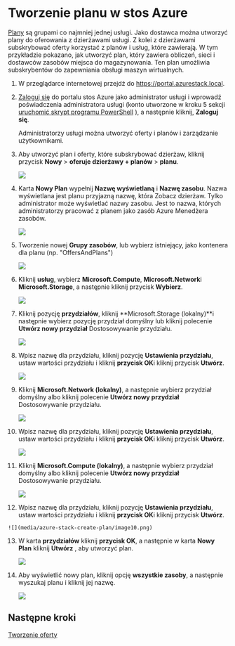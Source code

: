 <properties
    pageTitle="Tworzenie planu w stos Azure | Microsoft Azure"
    description="Jako administrator usługi Utwórz plan umożliwiający maszyn wirtualnych należy subskrybentów."
    services="azure-stack"
    documentationCenter=""
    authors="ErikjeMS"
    manager="byronr"
    editor=""/>

<tags
    ms.service="azure-stack"
    ms.workload="na"
    ms.tgt_pltfrm="na"
    ms.devlang="na"
    ms.topic="get-started-article"
    ms.date="09/26/2016"
    ms.author="erikje"/>

# <a name="create-a-plan-in-azure-stack"></a>Tworzenie planu w stos Azure

[Plany](azure-stack-key-features.md#services-plans-offers-and-subscriptions) są grupami co najmniej jednej usługi. Jako dostawca można utworzyć plany do oferowania z dzierżawami usługi. Z kolei z dzierżawami subskrybować oferty korzystać z planów i usług, które zawierają. W tym przykładzie pokazano, jak utworzyć plan, który zawiera obliczeń, sieci i dostawców zasobów miejsca do magazynowania. Ten plan umożliwia subskrybentów do zapewniania obsługi maszyn wirtualnych.

1.  W przeglądarce internetowej przejdź do https://portal.azurestack.local.

2.  [Zaloguj się](azure-stack-connect-azure-stack.md#log-in-as-a-service-administrator) do portalu stos Azure jako administrator usługi i wprowadź poświadczenia administratora usługi (konto utworzone w kroku 5 sekcji [uruchomić skrypt programu PowerShell](azure-stack-run-powershell-script.md) ), a następnie kliknij, **Zaloguj się**.

    Administratorzy usługi można utworzyć oferty i planów i zarządzanie użytkownikami.

3.  Aby utworzyć plan i oferty, które subskrybować dzierżaw, kliknij przycisk **Nowy** > **oferuje dzierżawy + planów** > **planu**.

    ![](media/azure-stack-create-plan/image01.png)

4.  Karta **Nowy Plan** wypełnij **Nazwę wyświetlaną** i **Nazwę zasobu**. Nazwa wyświetlana jest planu przyjazną nazwę, która Zobacz dzierżaw. Tylko administrator może wyświetlać nazwy zasobu. Jest to nazwa, których administratorzy pracować z planem jako zasób Azure Menedżera zasobów.

    ![](media/azure-stack-create-plan/image02.png)

5.  Tworzenie nowej **Grupy zasobów**, lub wybierz istniejący, jako kontenera dla planu (np. "OffersAndPlans")

    ![](media/azure-stack-create-plan/image02a.png)

6.  Kliknij **usług**, wybierz **Microsoft.Compute**, **Microsoft.Network**i **Microsoft.Storage**, a następnie kliknij przycisk **Wybierz**.

    ![](media/azure-stack-create-plan/image03.png)

7.  Kliknij pozycję **przydziałów**, kliknij **Microsoft.Storage (lokalny)**i następnie wybierz pozycję przydział domyślny lub kliknij polecenie **Utwórz nowy przydział** Dostosowywanie przydziału.

    ![](media/azure-stack-create-plan/image04.png)

8.  Wpisz nazwę dla przydziału, kliknij pozycję **Ustawienia przydziału**, ustaw wartości przydziału i kliknij **przycisk OK**i kliknij przycisk **Utwórz**.

    ![](media/azure-stack-create-plan/image06.png)

9. Kliknij **Microsoft.Network (lokalny)**, a następnie wybierz przydział domyślny albo kliknij polecenie **Utwórz nowy przydział** Dostosowywanie przydziału.

    ![](media/azure-stack-create-plan/image07.png)

10. Wpisz nazwę dla przydziału, kliknij pozycję **Ustawienia przydziału**, ustaw wartości przydziału i kliknij **przycisk OK**i kliknij przycisk **Utwórz**.

    ![](media/azure-stack-create-plan/image08.png)

11. Kliknij **Microsoft.Compute (lokalny)**, a następnie wybierz przydział domyślny albo kliknij polecenie **Utwórz nowy przydział** Dostosowywanie przydziału.

    ![](media/azure-stack-create-plan/image09.png)

12.  Wpisz nazwę dla przydziału, kliknij pozycję **Ustawienia przydziału**, ustaw wartości przydziału i kliknij **przycisk OK**i kliknij przycisk **Utwórz**.

    ![](media/azure-stack-create-plan/image10.png)

13. W karta **przydziałów** kliknij **przycisk OK**, a następnie w karta **Nowy Plan** kliknij **Utwórz** , aby utworzyć plan.

    ![](media/azure-stack-create-plan/image11.png)

14. Aby wyświetlić nowy plan, kliknij opcję **wszystkie zasoby**, a następnie wyszukaj planu i kliknij jej nazwę.

    ![](media/azure-stack-create-plan/image12.png)

## <a name="next-steps"></a>Następne kroki

[Tworzenie oferty](azure-stack-create-offer.md)

